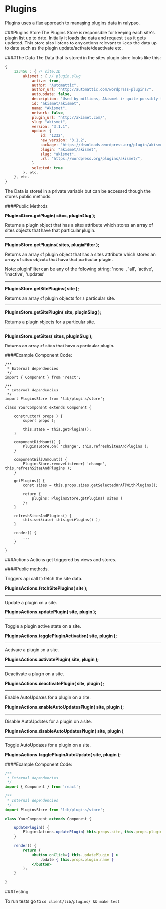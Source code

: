 Plugins
=======

Plugins uses a [flux](https://facebook.github.io/flux/docs/overview.html#content) approach to managing plugins data in calypso.

###Plugins Store
The Plugins Store is responsible for keeping each site's plugin list up to date. Initially it loads the data and request it as it gets updated. This store also listens to any actions relevant to keep the data up to date such as the plugin update/activate/deactivate etc.

####The Data
The Data that is stored in the sites plugin store looks like this:

```js
{
	123456 : { // site.ID
		akismet : { // plugin.slug
			active: true,
			author: "Automattic",
			author_url: "http://automattic.com/wordpress-plugins/",
			autoupdate: false,
			description: "Used by millions, Akismet is quite possibly the best way in the world to <strong>protect your blog from comment and trackback spam</strong>. It keeps your site protected from spam even while you sleep. To get started: 1) Click the \"Activate\" link to the left of this description, 2) <a href=\"http://akismet.com/get/\">Sign up for an Akismet API key</a>, and 3) Go to your Akismet configuration page, and save your API key.",
			id: "akismet/akismet",
			name: "Akismet",
			network: false,
			plugin_url: "http://akismet.com/",
			slug: "akismet",
			version: "3.1.1",
			update: {
				id: "1232",
				new_version: "3.1.2",
				package: "https://downloads.wordpress.org/plugin/akismet.1.6.zip",
				plugin: "akismet/akismet",
				slug: "akismet",
				url: "https://wordpress.org/plugins/akismet/",
			}
			selected: true
		}, etc.
	}, etc.
}
```

 The Data is stored in a private variable but can be accessed though the stores public methods.

####Public Methods

**PluginsStore.getPlugin( sites, pluginSlug );**

Returns a plugin object that has a sites attribute which stores an array of sites objects that have that particular plugin.

---

**PluginsStore.getPlugins( sites, pluginFilter );**

Returns an array of plugin object that has a sites attribute which stores an array of sites objects that have that particular plugin.

Note: pluginFilter can be any of the following string: 'none' , 'all', 'active', 'inactive', 'updates'

---

**PluginsStore.getSitePlugins( site );**

Returns an array of plugin objects for a particular site.

---

**PluginsStore.getSitePlugin( site, pluginSlug );**

Returns a plugin objects for a particular site.

---

**PluginsStore.getSites( sites, pluginSlug );**

Returns an array of sites that have a particular plugin.


####Example Component Code:

```es6
/**
 * External dependencies
 */
import { Component } from 'react';

/**
 * Internal dependencies
 */
import PluginsStore from 'lib/plugins/store';

class YourComponent extends Component {

	constructor( props ) {
		super( props );

		this.state = this.getPlugins();
	}

	componentDidMount() {
		PluginsStore.on( 'change', this.refreshSitesAndPlugins );
	}

	componentWillUnmount() {
		PluginsStore.removeListener( 'change', this.refreshSitesAndPlugins );
	}

	getPlugins() {
		const sites = this.props.sites.getSelectedOrAllWithPlugins();

		return {
			plugins: PluginsStore.getPlugins( sites )
		};
	}

	refreshSitesAndPlugins() {
		this.setState( this.getPlugins() );
	}

	render() {
		...
	}

}
```

###Actions
Actions get triggered by views and stores.

####Public methods.

Triggers api call to fetch the site data.

**PluginsActions.fetchSitePlugins( site );**

---

Update a plugin on a site.

**PluginsActions.updatePlugin( site, plugin );**

---

Toggle a plugin active state on a site.

**PluginsActions.togglePluginActivation( site, plugin );**

---

Activate a plugin on a site.

**PluginsActions.activatePlugin( site, plugin );**

---

Deactivate a plugin on a site.

**PluginsActions.deactivatePlugin( site, plugin );**

---

Enable AutoUpdates for a plugin on a site.

**PluginsActions.enableAutoUpdatesPlugin( site, plugin );**

---

Disable AutoUpdates for a plugin on a site.

**PluginsActions.disableAutoUpdatesPlugin( site, plugin );**

---

Toggle AutoUpdates for a plugin on a site.

**PluginsActions.togglePluginAutoUpdate( site, plugin );**


####Example Component Code:

```jsx
/**
 * External dependencies
 */
import { Component } from 'react';

/**
 * Internal dependencies
 */
import PluginsStore from 'lib/plugins/store';

class YourComponent extends Component {

	updatePlugin() {
		PluginsActions.updatePlugin( this.props.site, this.props.plugin );
	}

	render() {
		return (
			<button onClick={ this.updatePlugin } >
				Update { this.props.plugin.name }
			</button>
		);
	}

}

```



###Testing

To run tests go to
```cd client/lib/plugins/ && make test```
